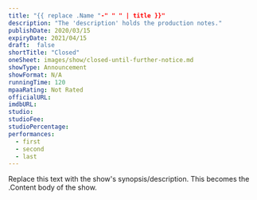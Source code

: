 ```yaml
---
title: "{{ replace .Name "-" " " | title }}"
description: "The 'description' holds the production notes."
publishDate: 2020/03/15
expiryDate: 2021/04/15
draft:  false
shortTitle: "Closed"
oneSheet: images/show/closed-until-further-notice.md
showType: Announcement
showFormat: N/A
runningTime: 120
mpaaRating: Not Rated
officialURL: 
imdbURL: 
studio: 
studioFee: 
studioPercentage: 
performances:
  - first
  - second
  - last
---
```

Replace this text with the show's synopsis/description.  This becomes the .Content body of the show.
